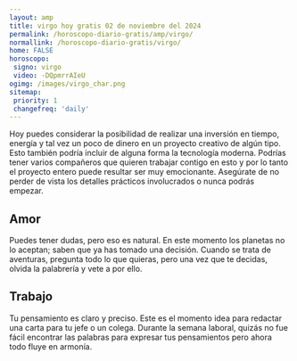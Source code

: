 ```yaml
---
layout: amp
title: virgo hoy gratis 02 de noviembre del 2024 
permalink: /horoscopo-diario-gratis/amp/virgo/
normallink: /horoscopo-diario-gratis/virgo/
home: FALSE
horoscopo:
 signo: virgo
 video: -DQpmrrAIeU
ogimg: /images/virgo_char.png
sitemap:
 priority: 1
 changefreq: 'daily'
---
```



Hoy puedes considerar la posibilidad de realizar una inversión en tiempo, energía y tal vez un poco de dinero en un proyecto creativo de algún tipo. Esto también podría incluir de alguna forma la tecnología moderna. Podrías tener varios compañeros que quieren trabajar contigo en esto y por lo tanto el proyecto entero puede resultar ser muy emocionante. Asegúrate de no perder de vista los detalles prácticos involucrados o nunca podrás empezar.

## Amor

Puedes tener dudas, pero eso es natural. En este momento los planetas no lo aceptan; saben que ya has tomado una decisión. Cuando se trata de aventuras, pregunta todo lo que quieras, pero una vez que te decidas, olvida la palabrería y vete a por ello.

## Trabajo

Tu pensamiento es claro y preciso. Este es el momento idea para redactar una carta para tu jefe o un colega. Durante la semana laboral, quizás no fue fácil encontrar las palabras para expresar tus pensamientos pero ahora todo fluye en armonía.